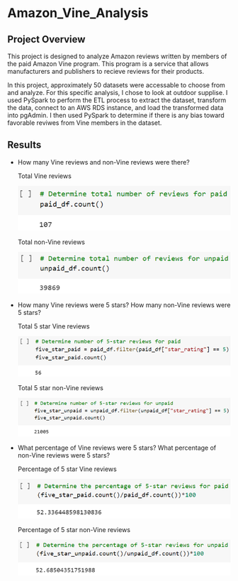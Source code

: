 # Amazon_Vine_Analysis

## Project Overview

This project is designed to analyze Amazon reviews written by members of the paid Amazon Vine program. This program is a service that allows manufacturers and publishers to recieve reviews for their products. 

In this project, approximately 50 datasets were accessable to choose from and analyze. For this specific analysis, I chose to look at outdoor supplise. I used PySpark to perform the ETL process to extract the dataset, transform the data, connect to an AWS RDS instance, and load the transformed data into pgAdmin. I then used PySpark to determine if there is any bias toward favorable reviwes from Vine members in the dataset. 

## Results

- How many Vine reviews and non-Vine reviews were there?

  Total Vine reviews

  ![](https://github.com/Ariannatopbjerg/Amazon_Vine_Analysis/blob/main/images/total_paid.PNG)

  Total non-Vine reviews

  ![](https://github.com/Ariannatopbjerg/Amazon_Vine_Analysis/blob/main/images/total_unpaid.PNG)

- How many Vine reviews were 5 stars? How many non-Vine reviews were 5 stars?

  Total 5 star Vine reviews

  ![](https://github.com/Ariannatopbjerg/Amazon_Vine_Analysis/blob/main/images/5star_paid.PNG)

  Total 5 star non-Vine reviews

  ![](https://github.com/Ariannatopbjerg/Amazon_Vine_Analysis/blob/main/images/5star_unpaid.PNG)

- What percentage of Vine reviews were 5 stars? What percentage of non-Vine reviews were 5 stars?

  Percentage of 5 star Vine reviews

  ![](https://github.com/Ariannatopbjerg/Amazon_Vine_Analysis/blob/main/images/percent_paid.PNG)

  Percentage of 5 star non-Vine reviews

  ![](https://github.com/Ariannatopbjerg/Amazon_Vine_Analysis/blob/main/images/percent_unpaid.PNG)

